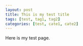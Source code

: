 ```yaml
---
layout: post
title: This is my test title
tags: [test, tag1, tag2]
categories: [test, cate1, cate2]
---
```


Here is my test page.
